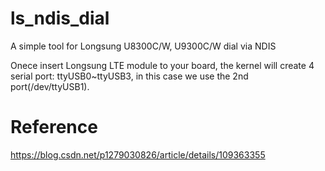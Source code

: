 # ls_ndis_dial
 A simple tool for Longsung U8300C/W, U9300C/W dial via NDIS
 
 Onece insert Longsung LTE module to your board, the kernel will create 4 serial port: ttyUSB0~ttyUSB3, in this case we use the 2nd port(/dev/ttyUSB1).

# Reference
 https://blog.csdn.net/p1279030826/article/details/109363355
